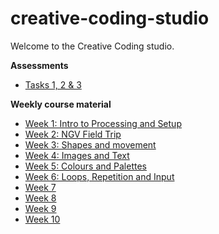 # creative-coding-studio
Welcome to the Creative Coding studio.

**Assessments**
  - [Tasks 1, 2 & 3](https://github.com/melaniehuang/creative-coding-studio/blob/master/course-material/assignments.md)
  
**Weekly course material**
  - [Week 1: Intro to Processing and Setup](https://github.com/melaniehuang/creative-coding-studio/blob/master/course-material/week-01.md)
  - [Week 2: NGV Field Trip](https://github.com/melaniehuang/creative-coding-studio/blob/master/course-material/week-02.md)
  - [Week 3: Shapes and movement](https://github.com/melaniehuang/creative-coding-studio/blob/master/course-material/week-03.md)
  - [Week 4: Images and Text](https://github.com/melaniehuang/creative-coding-studio/blob/master/course-material/week-04.md)
  - [Week 5: Colours and Palettes](https://github.com/melaniehuang/creative-coding-studio/blob/master/course-material/week-05.md)
  - [Week 6: Loops, Repetition and Input](https://github.com/melaniehuang/creative-coding-studio/blob/master/course-material/week-06.md)
  - [Week 7](https://github.com/melaniehuang/creative-coding-studio/blob/master/course-material/week-07.md)
  - [Week 8](https://github.com/melaniehuang/creative-coding-studio/blob/master/course-material/week-08.md)
  - [Week 9](https://github.com/melaniehuang/creative-coding-studio/blob/master/course-material/week-09.md)
  - [Week 10](https://github.com/melaniehuang/creative-coding-studio/blob/master/course-material/week-10.md)
